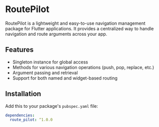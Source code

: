 # RoutePilot

RoutePilot is a lightweight and easy-to-use navigation management package for Flutter applications. It provides a centralized way to handle navigation and route arguments across your app.

## Features

- Singleton instance for global access
- Methods for various navigation operations (push, pop, replace, etc.)
- Argument passing and retrieval
- Support for both named and widget-based routing

## Installation

Add this to your package's `pubspec.yaml` file:

```yaml
dependencies:
  route_pilot: ^1.0.0
```
